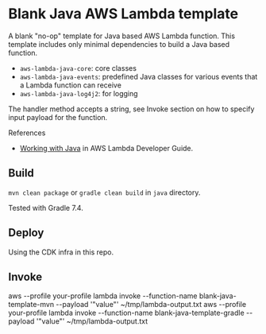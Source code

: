 # Blank Java AWS Lambda template

A blank "no-op" template for Java based AWS Lambda function.
This template includes only minimal dependencies to build a Java based function.

* `aws-lambda-java-core`: core classes
* `aws-lambda-java-events`: predefined Java classes for various events that a Lambda function can receive
* `aws-lambda-java-log4j2`: for logging

The handler method accepts a string, see Invoke section on how to specify input payload for the function.

References

* [Working with Java](https://docs.aws.amazon.com/lambda/latest/dg/lambda-java.html) in AWS Lambda Developer Guide.

## Build

`mvn clean package` or `gradle clean build` in `java` directory.

Tested with Gradle 7.4.

## Deploy

Using the CDK infra in this repo.

## Invoke

aws --profile your-profile lambda invoke --function-name blank-java-template-mvn --payload '"value"' ~/tmp/lambda-output.txt
aws --profile your-profile lambda invoke --function-name blank-java-template-gradle --payload '"value"' ~/tmp/lambda-output.txt
